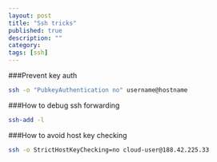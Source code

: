 ```yaml
---
layout: post
title: "Ssh tricks"
published: true
description: ""
category: 
tags: [ssh]
---
```


###Prevent key auth
```bash
ssh -o "PubkeyAuthentication no" username@hostname
```

###How to debug ssh forwarding
```bash
ssh-add -l
```

###How to avoid host key checking
```bash
ssh -o StrictHostKeyChecking=no cloud-user@188.42.225.33
```
